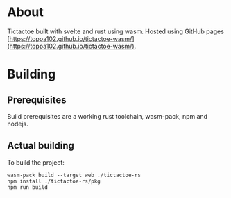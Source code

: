 # About 

Tictactoe built with svelte and rust using wasm.
Hosted using GitHub pages [https://toppa102.github.io/tictactoe-wasm/](https://toppa102.github.io/tictactoe-wasm/).

# Building
## Prerequisites

Build prerequisites are a working rust toolchain,
wasm-pack, npm and nodejs.

## Actual building

To build the project:

    wasm-pack build --target web ./tictactoe-rs
    npm install ./tictactoe-rs/pkg
    npm run build
